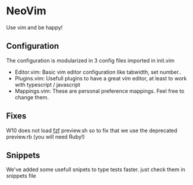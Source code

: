# NeoVim

Use vim and be happy!

## Configuration

The configuration is modularized in 3 config files imported in init.vim

- Editor.vim: Basic vim editor configuration like tabwidth, set number..
- Plugins.vim: Usefull plugins to have a great vim editor, at least to work with typescript / javascript
- Mappings.vim: These are personal preference mappings. Feel free to change them.

## Fixes

W10 does not load [fzf](https://github.com/junegunn/fzf) preview.sh so to fix that we use the deprecated preview.rb (you will need Ruby!)

## Snippets

We've added some usefull snipets to type tests faster. just check them in snippets file
